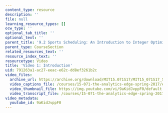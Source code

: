 ```yaml
---
content_type: resource
description: ''
file: null
learning_resource_types: []
ocw_type: ''
optional_tab_title: ''
optional_text: ''
parent_title: '9.2 Sports Scheduling: An Introduction to Integer Optimization '
parent_type: CourseSection
related_resources_text: ''
resource_index_text: ''
resourcetype: Video
title: 'Video 1: Introduction'
uid: 791263a1-ac27-eeac-e62c-dd8ef3261b2c
video_files:
  archive_url: https://archive.org/download/MIT15.071S17/MIT15_071S17_Session_9.2.01_300k.mp4
  video_captions_file: /courses/15-071-the-analytics-edge-spring-2017/edabbbbf51395b3f8a5a23267553de38_9aKidJvppF0.vtt
  video_thumbnail_file: https://img.youtube.com/vi/9aKidJvppF0/default.jpg
  video_transcript_file: /courses/15-071-the-analytics-edge-spring-2017/67ac4ccf30a9c4b8d2948ae729791eaa_9aKidJvppF0.pdf
video_metadata:
  youtube_id: 9aKidJvppF0
---
```

